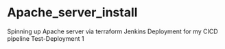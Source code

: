 # Apache_server_install
Spinning up Apache server via terraform
Jenkins Deployment for my CICD pipeline
Test-Deployment 1

